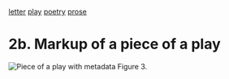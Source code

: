 [letter](03_letter.md)  [play](03_play.md) [poetry](03_poetry.md)  [prose](03_prose.md)

# 2b. Markup of a piece of a play

![Piece of a play with metadata](https://rawgit.com/Det-Kongelige-Bibliotek/on_the_indexing_of_text/master/play.svg) Figure 3. 
